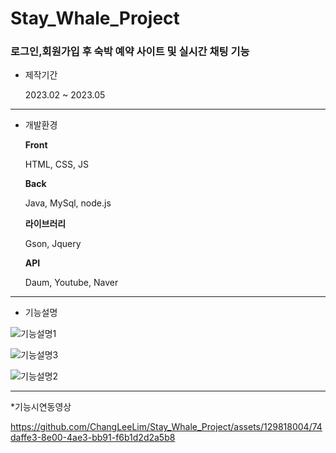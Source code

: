 # Stay_Whale_Project

### 로그인,회원가입 후 숙박 예약 사이트 및 실시간 채팅 기능

* 제작기간

  2023.02 ~ 2023.05
  
---
  
* 개발환경

  **Front**
  
  HTML, CSS, JS
  
  **Back**
  
  Java, MySql, node.js
  
  **라이브러리**
  
  Gson, Jquery
  
  **API**
  
  Daum, Youtube, Naver
  
---
  
* 기능설명

![기능설명1](https://github.com/ChangLeeLim/Stay_Whale_Project/assets/129818004/04ae79ce-5822-41e1-9bdf-ec4f5b6f3974)

![기능설명3](https://github.com/ChangLeeLim/Stay_Whale_Project/assets/129818004/80d1b0a6-75a0-43be-a839-3dcad32b9839)

![기능설명2](https://github.com/ChangLeeLim/Stay_Whale_Project/assets/129818004/e6b1d852-a249-42f4-9bd8-603fc51363f4)

---

*기능시연동영상

https://github.com/ChangLeeLim/Stay_Whale_Project/assets/129818004/74daffe3-8e00-4ae3-bb91-f6b1d2d2a5b8

